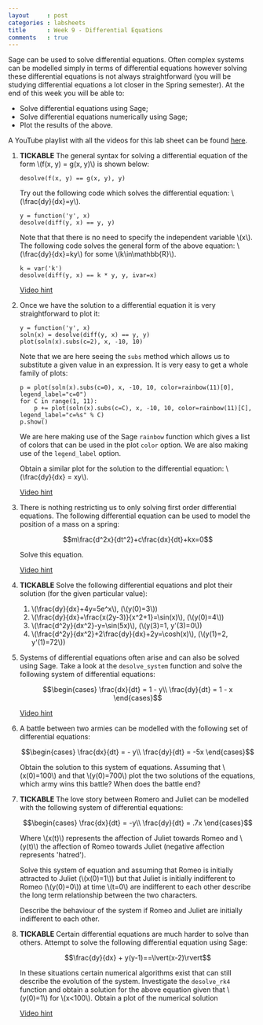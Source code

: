 ```yaml
---
layout     : post
categories : labsheets
title      : Week 9 - Differential Equations
comments   : true
---
```


Sage can be used to solve differential equations. Often complex systems can be modelled simply in terms of differential equations however solving these differential equations is not always straightforward (you will be studying differential equations a lot closer in the Spring semester). At the end of this week you will be able to:

- Solve differential equations using Sage;
- Solve differential equations numerically using Sage;
- Plot the results of the above.

A YouTube playlist with all the videos for this lab sheet can be found [here](http://www.youtube.com/playlist?list=PLnC5h3PY-znzOZOAOVo6k_b-zDxjBr-x4).

01. **TICKABLE** The general syntax for solving a differential equation of the form \\(f(x, y) = g(x, y)\\) is shown below:

        desolve(f(x, y) == g(x, y), y)

    Try out the following code which solves the differential equation: \\(\frac{dy}{dx}=y\\).

        y = function('y', x)
        desolve(diff(y, x) == y, y)

    Note that that there is no need to specify the independent variable \\(x\\). The following code solves the general form of the above equation: \\(\frac{dy}{dx}=ky\\) for some \\(k\in\mathbb{R}\\).

        k = var('k')
        desolve(diff(y, x) == k * y, y, ivar=x)

    [Video hint](http://youtu.be/fpyxAE_-UsI)

02. Once we have the solution to a differential equation it is very straightforward to plot it:

        y = function('y', x)
        soln(x) = desolve(diff(y, x) == y, y)
        plot(soln(x).subs(c=2), x, -10, 10)

    Note that we are here seeing the `subs` method which allows us to substitute a given value in an expression. It is very easy to get a whole family of plots:

        p = plot(soln(x).subs(c=0), x, -10, 10, color=rainbow(11)[0], legend_label="c=0")
        for C in range(1, 11):
            p += plot(soln(x).subs(c=C), x, -10, 10, color=rainbow(11)[C], legend_label="c=%s" % C)
        p.show()

    We are here making use of the Sage `rainbow` function which gives a list of colors that can be used in the plot `color` option. We are also making use of the `legend_label` option.

    Obtain a similar plot for the solution to the differential equation: \\(\frac{dy}{dx} = xy\\).

    [Video hint](http://youtu.be/XUcn_zTa2FM)

03. There is nothing restricting us to only solving first order differential equations. The following differential equation can be used to model the position of a mass on a spring:

    $$m\frac{d^2x}{dt^2}+c\frac{dx}{dt}+kx=0$$

    Solve this equation.

    [Video hint](http://youtu.be/DZ5ofuAgDIY)

04. **TICKABLE** Solve the following differential equations and plot their solution (for the given particular value):

    1. \\(\frac{dy}{dx}+4y=5e^x\\), (\\(y(0)=3\\))
    2. \\(\frac{dy}{dx}+\frac{x(2y-3)}{x^2+1}=\sin(x)\\), (\\(y(0)=4\\))
    3. \\(\frac{d^2y}{dx^2}-y=\sin(5x)\\), (\\(y(3)=1, y'(3)=0\\))
    4. \\(\frac{d^2y}{dx^2}+2\frac{dy}{dx}+2y=\cosh(x)\\), (\\(y(1)=2, y'(1)=72\\))

05. Systems of differential equations often arise and can also be solved using Sage. Take a look at the `desolve_system` function and solve the following system of differential equations:

    $$\begin{cases}
    \frac{dx}{dt} = 1 - y\\
    \frac{dy}{dt} = 1 - x
    \end{cases}$$

    [Video hint](http://youtu.be/2Q52rmftdjQ)

06. A battle between two armies can be modelled with the following set of differential equations:

    $$\begin{cases}
    \frac{dx}{dt} = - y\\
    \frac{dy}{dt} = -5x
    \end{cases}$$

    Obtain the solution to this system of equations. Assuming that \\(x(0)=100\\) and that \\(y(0)=700\\) plot the two solutions of the equations, which army wins this battle? When does the battle end?

07. **TICKABLE** The love story between Romero and Juliet can be modelled with the following system of differential equations:

    $$\begin{cases}
    \frac{dx}{dt} = -y\\
    \frac{dy}{dt} = .7x
    \end{cases}$$

    Where \\(x(t)\\) represents the affection of Juliet towards Romeo and \\(y(t)\\) the affection of Romeo towards Juliet (negative affection represents 'hatred').

    Solve this system of equation and assuming that Romeo is initially attracted to Juliet (\\(x(0)=1\\)) but that Juliet is initially indifferent to Romeo (\\(y(0)=0\\)) at time \\(t=0\\) are indifferent to each other describe the long term relationship between the two characters.

    Describe the behaviour of the system if Romeo and Juliet are initially indifferent to each other.

08. **TICKABLE** Certain differential equations are much harder to solve than others. Attempt to solve the following differential equation using Sage:

    $$\frac{dy}{dx} + y(y-1)==\lvert(x-2)\rvert$$

    In these situations certain numerical algorithms exist that can still describe the evolution of the system. Investigate the `desolve_rk4` function and obtain a solution for the above equation given that \\(y(0)=1\\) for \\(x<100\\). Obtain a plot of the numerical solution

    [Video hint](http://youtu.be/LhIyZ14LKKE)
